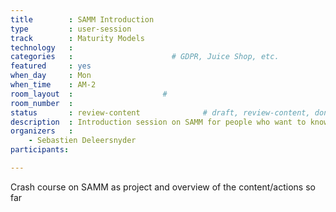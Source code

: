 ```yaml
---
title        : SAMM Introduction
type         : user-session
track        : Maturity Models
technology   :
categories   :                      # GDPR, Juice Shop, etc.
featured     : yes
when_day     : Mon
when_time    : AM-2
room_layout  :                    #
room_number  :
status       : review-content              # draft, review-content, done
description  : Introduction session on SAMM for people who want to know more about the project
organizers   :
    - Sebastien Deleersnyder
participants:

---
```


Crash course on SAMM as project and overview of the content/actions so far
